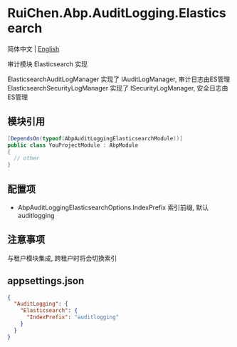 # RuiChen.Abp.AuditLogging.Elasticsearch

简体中文 | [English](./README.EN.md)

审计模块 Elasticsearch 实现

ElasticsearchAuditLogManager    实现了 IAuditLogManager, 审计日志由ES管理  
ElasticsearchSecurityLogManager 实现了 ISecurityLogManager, 安全日志由ES管理  

## 模块引用


```csharp
[DependsOn(typeof(AbpAuditLoggingElasticsearchModule))]
public class YouProjectModule : AbpModule
{
  // other
}
```

## 配置项

*	AbpAuditLoggingElasticsearchOptions.IndexPrefix      索引前缀, 默认 auditlogging

## 注意事项

与租户模块集成, 跨租户时将会切换索引

## appsettings.json

```json
{
  "AuditLogging": {
    "Elasticsearch": {
      "IndexPrefix": "auditlogging"
    }
  }
}